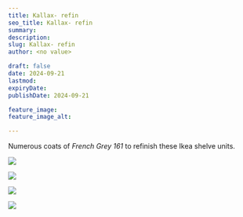 ```yaml
---
title: Kallax- refin
seo_title: Kallax- refin
summary:
description:
slug: Kallax- refin
author: <no value>

draft: false
date: 2024-09-21
lastmod:
expiryDate:
publishDate: 2024-09-21

feature_image:
feature_image_alt:

---
```

Numerous coats of _French Grey 161_ to refinish these Ikea shelve units.



![](/images/1065.jpeg)

![](/images/1066.jpeg)

![](/images/1069.jpeg)

![](/images/1071.jpeg)



